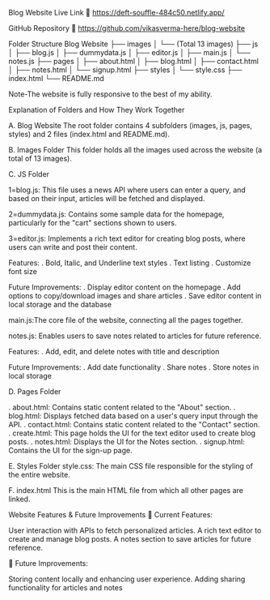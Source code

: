 



Blog Website
Live Link
🔗 https://deft-souffle-484c50.netlify.app/

GitHub Repository
🐙 https://github.com/vikasverma-here/blog-website

Folder Structure
   Blog Website 
    ├── images
    │   └── (Total 13 images)
    ├── js
    │   ├── blog.js
    │   ├── dummydata.js
    │   ├── editor.js
    │   ├── main.js
    │   └── notes.js
    ├── pages
    │   ├── about.html
    │   ├── blog.html
    │   ├── contact.html
    │   ├── notes.html
    │   └── signup.html
    ├── styles
    │   └── style.css
├── index.html
└── README.md

Note-The website is fully responsive to the best of my ability.

Explanation of Folders and How They Work Together
 
 
A. Blog Website
The root folder contains 4 subfolders (images, js, pages, styles) and 2 files (index.html and README.md).

B. Images Folder
This folder holds all the images used across the website (a total of 13 images).

C. JS Folder

1=blog.js: This file uses a news API where users can enter a query, and based on their input, articles will be fetched and displayed.

2=dummydata.js: Contains some sample data for the homepage, particularly for the "cart" sections shown to users.

3=editor.js: Implements a rich text editor for creating blog posts, where users can write and post their content.

Features:
       . Bold, Italic, and Underline text styles
       . Text listing
       . Customize font size

Future Improvements:
       . Display editor content on the homepage
       . Add options to copy/download images and share articles
       . Save editor content in local storage and the database


main.js:The core file of the website, connecting all the pages together.


notes.js: Enables users to save notes related to articles for future reference.

  Features:
        . Add, edit, and delete notes with title and description

  Future Improvements:
        . Add date functionality
        . Share notes
        . Store notes in local storage


D. Pages Folder

. about.html: Contains static content related to the "About" section.
. blog.html: Displays fetched data based on a user's query input through the API.
. contact.html: Contains static content related to the "Contact" section.
. create.html: This page holds the UI for the text editor used to create blog posts.
. notes.html: Displays the UI for the Notes section.
. signup.html: Contains the UI for the sign-up page.


E. Styles Folder
style.css: The main CSS file responsible for the styling of the entire website.

F. index.html
This is the main HTML file from which all other pages are linked.



Website Features & Future Improvements
🔧 Current Features:

User interaction with APIs to fetch personalized articles.
A rich text editor to create and manage blog posts.
A notes section to save articles for future reference.


🔮 Future Improvements:

Storing content locally and enhancing user experience.
Adding sharing functionality for articles and notes